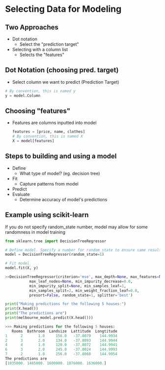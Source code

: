 # Selecting Data for Modeling

## Two Approaches

* Dot notation
  * Select the "prediction target"
* Selecting with a column list
  * Selects the "features"

## Dot Notation \(choosing pred. target\)

* Select column we want to predict \(Prediction Target\)

```python
# By convention, this is named y
y = model.Column
```

## Choosing "features"

* Features are columns inputted into model

  ```python
  features = [price, name, clothes]
  # By convention, this is named X
  X = model[features]
  ```

## Steps to building and using a model

* Define
  * What type of model? \(eg. decision tree\)
* Fit
  * Capture patterns from model
* Predict
* Evaluate
  * Determine accuracy of model's predictions

## Example using scikit-learn

If you do not specify random\_state number, model may allow for some randomness in model training

```python
from sklearn.tree import DecisionTreeRegressor

# Define model. Specify a number for random_state to ensure same results each run
model = DecisionTreeRegressor(random_state=1)

# Fit model
model.fit(X, y)

>>DecisionTreeRegressor(criterion='mse', max_depth=None, max_features=None,
           max_leaf_nodes=None, min_impurity_decrease=0.0,
           min_impurity_split=None, min_samples_leaf=1,
           min_samples_split=2, min_weight_fraction_leaf=0.0,
           presort=False, random_state=1, splitter='best')
```

```python
print("Making predictions for the following 5 houses:")
print(X.head())
print("The predictions are")
print(melbourne_model.predict(X.head()))

>>> Making predictions for the following 5 houses:
   Rooms  Bathroom  Landsize  Lattitude  Longtitude
1      2       1.0     156.0   -37.8079    144.9934
2      3       2.0     134.0   -37.8093    144.9944
4      4       1.0     120.0   -37.8072    144.9941
6      3       2.0     245.0   -37.8024    144.9993
7      2       1.0     256.0   -37.8060    144.9954
The predictions are
[1035000. 1465000. 1600000. 1876000. 1636000.]
```

